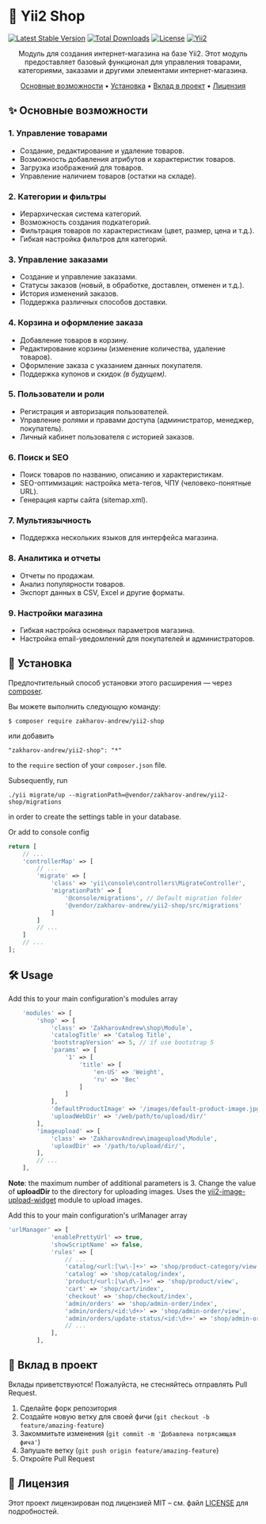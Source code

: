 # 🚀 Yii2 Shop

[![Latest Stable Version](https://poser.pugx.org/zakharov-andrew/yii2-shop/v/stable)](https://packagist.org/packages/zakharov-andrew/yii2-shop)
[![Total Downloads](https://poser.pugx.org/zakharov-andrew/yii2-shop/downloads)](https://packagist.org/packages/zakharov-andrew/yii2-shop)
[![License](https://poser.pugx.org/zakharov-andrew/yii2-shop/license)](https://packagist.org/packages/zakharov-andrew/yii2-shop)
[![Yii2](https://img.shields.io/badge/Powered_by-Yii_Framework-green.svg?style=flat)](http://www.yiiframework.com/)

<p align="center">
Модуль для создания интернет-магазина на базе Yii2. Этот модуль предоставляет базовый функционал для управления товарами, категориями, заказами и другими элементами интернет-магазина.
</p>

<p align="center">
  <a href="#-основные-возможности">Основные возможности</a> •
  <a href="#-установка">Установка</a> •
  <a href="#-вклад-в-проект">Вклад в проект</a> •
  <a href="#-лицензия">Лицензия</a>
</p>

## ✨ Основные возможности

### 1. **Управление товарами**
- Создание, редактирование и удаление товаров.
- Возможность добавления атрибутов и характеристик товаров.
- Загрузка изображений для товаров.
- Управление наличием товаров (остатки на складе).

### 2. **Категории и фильтры**
- Иерархическая система категорий.
- Возможность создания подкатегорий.
- Фильтрация товаров по характеристикам (цвет, размер, цена и т.д.).
- Гибкая настройка фильтров для категорий.

### 3. **Управление заказами**
- Создание и управление заказами.
- Статусы заказов (новый, в обработке, доставлен, отменен и т.д.).
- История изменений заказов.
- Поддержка различных способов доставки.

### 4. **Корзина и оформление заказа**
- Добавление товаров в корзину.
- Редактирование корзины (изменение количества, удаление товаров).
- Оформление заказа с указанием данных покупателя.
- Поддержка купонов и скидок *(в будущем)*.

### 5. **Пользователи и роли**
- Регистрация и авторизация пользователей.
- Управление ролями и правами доступа (администратор, менеджер, покупатель).
- Личный кабинет пользователя с историей заказов.

### 6. **Поиск и SEO**
- Поиск товаров по названию, описанию и характеристикам.
- SEO-оптимизация: настройка мета-тегов, ЧПУ (человеко-понятные URL).
- Генерация карты сайта (sitemap.xml).

### 7. **Мультиязычность**
- Поддержка нескольких языков для интерфейса магазина.

### 8. **Аналитика и отчеты**
- Отчеты по продажам.
- Анализ популярности товаров.
- Экспорт данных в CSV, Excel и другие форматы.

### 9. **Настройки магазина**
- Гибкая настройка основных параметров магазина.
- Настройка email-уведомлений для покупателей и администраторов.


## 🚀 Установка

Предпочтительный способ установки этого расширения — через [composer](http://getcomposer.org/download/).

Вы можете выполнить следующую команду:

```
$ composer require zakharov-andrew/yii2-shop
```
или добавить

```
"zakharov-andrew/yii2-shop": "*"
```

to the ```require``` section of your ```composer.json``` file.

Subsequently, run

```
./yii migrate/up --migrationPath=@vendor/zakharov-andrew/yii2-shop/migrations
```

in order to create the settings table in your database.

Or add to console config

```php
return [
    // ...
    'controllerMap' => [
        // ...
        'migrate' => [
            'class' => 'yii\console\controllers\MigrateController',
            'migrationPath' => [
                '@console/migrations', // Default migration folder
                '@vendor/zakharov-andrew/yii2-shop/src/migrations'
            ]
        ]
        // ...
    ]
    // ...
];
```

## 🛠 Usage

Add this to your main configuration's modules array

```php
    'modules' => [
        'shop' => [
            'class' => 'ZakharovAndrew\shop\Module',
            'catalogTitle' => 'Catalog Title',
            'bootstrapVersion' => 5, // if use bootstrap 5
            'params' => [
                '1' => [
                    'title' => [
                        'en-US' => 'Weight',
                        'ru' => 'Вес'
                    ]
                ]
            ],
            'defaultProductImage' => '/images/default-product-image.jpg', // Path to the default image for a product
            'uploadWebDir' => '/web/path/to/upload/dir/'
        ],
        'imageupload' => [
            'class' => 'ZakharovAndrew\imageupload\Module',
            'uploadDir' => '/path/to/upload/dir/',
        ],
        // ...
    ],
```
**Note**: the maximum number of additional parameters is 3. Change the value of **uploadDir** to the directory for uploading images. Uses the [yii2-image-upload-widget](https://github.com/ZakharovAndrew/yii2-image-upload-widget) module to upload images.

Add this to your main configuration's urlManager array

```php
'urlManager' => [
            'enablePrettyUrl' => true,
            'showScriptName' => false,
            'rules' => [
                // ...
                'catalog/<url:[\w\-]+>' => 'shop/product-category/view',
                'catalog' => 'shop/catalog/index',
                'product/<url:[\w\d\-]+>' => 'shop/product/view',
                'cart' => 'shop/cart/index',
                'checkout' => 'shop/checkout/index',
                'admin/orders' => 'shop/admin-order/index',
                'admin/orders/<id:\d+>' => 'shop/admin-order/view',
                'admin/orders/update-status/<id:\d+>' => 'shop/admin-order/update-status',
                // ...
            ],
        ],
```

## 👥 Вклад в проект

Вклады приветствуются! Пожалуйста, не стесняйтесь отправлять Pull Request.

1. Сделайте форк репозитория
2. Создайте новую ветку для своей фичи (`git checkout -b feature/amazing-feature`)
3. Закоммитьте изменения (`git commit -m 'Добавлена потрясающая фича'`)
4. Запушьте ветку (`git push origin feature/amazing-feature`)
5. Откройте Pull Request

## 📄 Лицензия

Этот проект лицензирован под лицензией MIT – см. файл [LICENSE](LICENSE) для подробностей.
